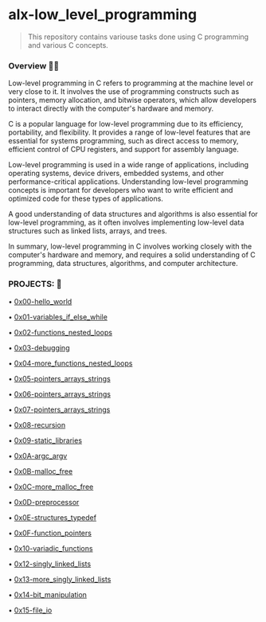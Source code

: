 # alx-low_level_programming

> This repository contains variouse tasks done using C programming and various C concepts.

### Overview :eyes::book:

Low-level programming in C refers to programming at the machine level or very close to it. It involves the use of programming constructs such as pointers, memory allocation, and bitwise operators, which allow developers to interact directly with the computer's hardware and memory.

C is a popular language for low-level programming due to its efficiency, portability, and flexibility. It provides a range of low-level features that are essential for systems programming, such as direct access to memory, efficient control of CPU registers, and support for assembly language.

Low-level programming is used in a wide range of applications, including operating systems, device drivers, embedded systems, and other performance-critical applications. Understanding low-level programming concepts is important for developers who want to write efficient and optimized code for these types of applications.

A good understanding of data structures and algorithms is also essential for low-level programming, as it often involves implementing low-level data structures such as linked lists, arrays, and trees.

In summary, low-level programming in C involves working closely with the computer's hardware and memory, and requires a solid understanding of C programming, data structures, algorithms, and computer architecture.

### PROJECTS: :construction:

• [0x00-hello_world](0x00-hello_world)

• [0x01-variables_if_else_while](0x01-variables_if_else_while)

• [0x02-functions_nested_loops](0x02-functions_nested_loops)

• [0x03-debugging](0x03-debugging)

• [0x04-more_functions_nested_loops](0x04-more_functions_nested_loops)

• [0x05-pointers_arrays_strings](0x05-pointers_arrays_strings)

• [0x06-pointers_arrays_strings](0x06-pointers_arrays_strings)

• [0x07-pointers_arrays_strings](0x07-pointers_arrays_strings)

• [0x08-recursion](0x08-recursion)   

• [0x09-static_libraries](0x09-static_libraries)

• [0x0A-argc_argv](0x0A-argc_argv)

• [0x0B-malloc_free](0x0B-malloc_free)

• [0x0C-more_malloc_free](0x0C-more_malloc_free)

• [0x0D-preprocessor](0x0D-preprocessor)

• [0x0E-structures_typedef](0x0E-structures_typedef)

• [0x0F-function_pointers](0x0F-function_pointers)

• [0x10-variadic_functions](0x10-variadic_functions)

• [0x12-singly_linked_lists](0x12-singly_linked_lists)

• [0x13-more_singly_linked_lists](0x13-more_singly_linked_lists)

• [0x14-bit_manipulation](0x14-bit_manipulation)

• [0x15-file_io](0x15-file_io)

